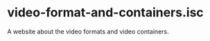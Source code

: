 video-format-and-containers.isc
===============================

A website about the video formats and video containers.
